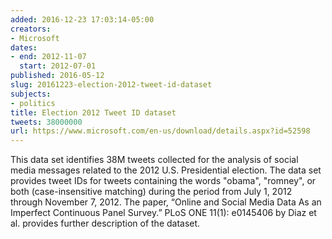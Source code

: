 ```yaml
---
added: 2016-12-23 17:03:14-05:00
creators:
- Microsoft
dates:
- end: 2012-11-07
  start: 2012-07-01
published: 2016-05-12
slug: 20161223-election-2012-tweet-id-dataset
subjects:
- politics
title: Election 2012 Tweet ID dataset
tweets: 38000000
url: https://www.microsoft.com/en-us/download/details.aspx?id=52598
---
```


This data set identifies 38M tweets collected for the analysis of social media messages related to the 2012 U.S. Presidential election. The data set provides tweet IDs for tweets containing the words "obama", "romney", or both (case-insensitive matching) during the period from July 1, 2012 through November 7, 2012. The paper, “Online and Social Media Data As an Imperfect Continuous Panel Survey.” PLoS ONE 11(1): e0145406 by Diaz et al.  provides further description of the dataset.
